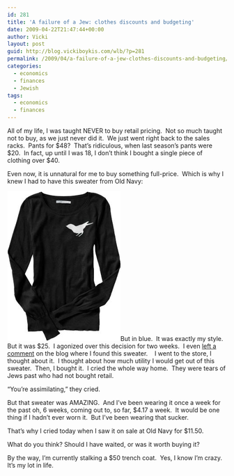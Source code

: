 ```yaml
---
id: 281
title: 'A failure of a Jew: clothes discounts and budgeting'
date: 2009-04-22T21:47:44+00:00
author: Vicki
layout: post
guid: http://blog.vickiboykis.com/wlb/?p=281
permalink: /2009/04/a-failure-of-a-jew-clothes-discounts-and-budgeting/
categories:
  - economics
  - finances
  - Jewish
tags:
  - economics
  - finances
---
```

All of my life, I was taught NEVER to buy retail pricing.  Not so much taught not to buy, as we just never did it.  We just went right back to the sales racks.  Pants for $48?  That&#8217;s ridiculous, when last season&#8217;s pants were $20.  In fact, up until I was 18, I don&#8217;t think I bought a single piece of clothing over $40.

Even now, it is unnatural for me to buy something full-price.  Which is why I knew I had to have this sweater from Old Navy:

[<img class="aligncenter size-full wp-image-282" title="on632596-08p01v01" src="https://raw.githubusercontent.com/veekaybee/wlb/gh-pages/assets/images/2009/04/on632596-08p01v01.jpg" alt="on632596-08p01v01" width="260" height="345" />](https://raw.githubusercontent.com/veekaybee/wlb/gh-pages/assets/images/2009/04/on632596-08p01v01.jpg)But in blue.  It was exactly my style.  But it was $25.  I agonized over this decision for two weeks.  I even [left a comment](http://www.sharplily.com/fashion/old-navy-lightweight-intarsia-sweaters-25/) on the blog where I found this sweater.    I went to the store, I thought about it.  I thought about how much utility I would get out of this sweater.  Then, I bought it.  I cried the whole way home.  They were tears of Jews past who had not bought retail.

&#8220;You&#8217;re assimilating,&#8221; they cried.

But that sweater was AMAZING.  And I&#8217;ve been wearing it once a week for the past oh, 6 weeks, coming out to, so far, $4.17 a week.  It would be one thing if I hadn&#8217;t ever worn it.  But I&#8217;ve been wearing that sucker.

That&#8217;s why I cried today when I saw it on sale at Old Navy for $11.50.

What do you think? Should I have waited, or was it worth buying it?

By the way, I&#8217;m currently stalking a $50 trench coat.  Yes, I know I&#8217;m crazy.  It&#8217;s my lot in life.